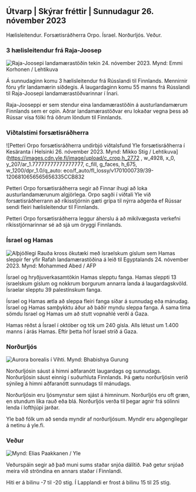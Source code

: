 Útvarp \| Skýrar fréttir \| Sunnudagur 26. nóvember 2023
--------------------------------------------

Hælisleitendur. Forsætisráðherra Orpo. Ísrael. Norðurljós. Veður.

### 3 hælisleitendur frá Raja-Joosep

![Raja-Joosepi landamærastöðin tekin 24. nóvember 2023. Mynd: Emmi Korhonen / Lehtikuva](https://images.cdn.yle.fi/image/upload/c_crop,h_2880,w_5120,x_0,y_424/ar_1.7777777777777777,c_fill,g_faces,h_675,w_1200/dpr_1.0/q_auto:eco/f_auto/fl_lossy/v1700842179/39-120631365609f150205)

Á sunnudaginn komu 3 hælisleitendur frá Rússlandi til Finnlands. Mennirnir fóru yfir landamærin síðdegis. Á laugardaginn komu 55 manns frá Rússlandi til Raja-Joosepi landamærastöðvarinnar í Inari.

Raja-Jooseppi er sem stendur eina landamærastöðin á austurlandamærum Finnlands sem er opin. Aðrar landamærastöðvar eru lokaðar vegna þess að Rússar vísa fólki frá öðrum löndum til Finnlands.

### Viðtalstími forsætisráðherra

![Petteri Orpo forsætisráðherra undirbjó viðtalsfund Yle forsætisráðherra í Kesäranta í Helsinki 26. nóvember 2023. Mynd: Mikko Stig / Lehtikuva](https://images.cdn.yle.fi/image/upload/c_crop,h_2772 , w_4928, x_0, y_207/ar_1.77777777777777777, c_fill, g_faces, h_675, w_1200/dpr_1.0/q_auto: eco/f_auto/fl_lossy/v1701000739/39-1206810656565656335CCB832

Petteri Orpo forsætisráðherra segir að Finnar íhugi að loka austurlandamærunum algjörlega. Orpo sagði í viðtali Yle við forsætisráðherrann að ríkisstjórnin gæti grípa til nýrra aðgerða ef Rússar sendi fleiri hælisleitendur til Finnlands.

Petteri Orpo forsætisráðherra leggur áherslu á að mikilvægasta verkefni ríkisstjórnarinnar sé að sjá um öryggi Finnlands.

### Ísrael og Hamas

![Alþjóðlegi Rauða kross ökutæki með ísraelskum gíslum sem Hamas sleppir fer yfir Rafah landamærastöðina á leið til Egyptalands 24. nóvember 2023. Mynd: Mohammed Abed / AFP](https://images.cdn.yle.fi/image/upload/c_crop,h_2079,w_3696,x_0,y_366/ar_1.7777777777777777,c_fill,g_faces,h_675,w_1200/dpr_1.0/q_auto:eco/y05/4v/491/40/40/49/40/40/40/40/40/40/42/40/40/40/30036560e4e1a0ebe)

Ísrael og hryðjuverkasamtökin Hamas slepptu fanga. Hamas sleppti 13 ísraelskum gíslum og nokkrum borgurum annarra landa á laugardagskvöld. Ísraelar slepptu 39 palestínskum fanga.

Ísrael og Hamas ætla að sleppa fleiri fanga síðar á sunnudag eða mánudag. Ísrael og Hamas samþykktu áður að báðir myndu sleppa fanga. Á sama tíma sömdu Ísrael og Hamas um að stutt vopnahlé verði á Gaza.

Hamas réðst á Ísrael í október og tók um 240 gísla. Alls létust um 1.400 manns í árás Hamas. Eftir þetta hóf Ísrael stríð á Gaza.

### Norðurljós

![Aurora borealis í Vihti. Mynd: Bhabishya Gurung](https://images.cdn.yle.fi/image/upload/c_crop,h_360,w_640,x_0,y_443/ar_1.777777777777777,c_fill,g_faces,h_670,w_pr_auto:w_pr_auto:eco/f_auto/fl_lossy/v1700996219/39-120676065630ab4cbda3)

Norðurljósin sáust á himni aðfaranótt laugardags og sunnudags. Norðurljósin sáust einnig í suðurhluta Finnlands. Þá gætu norðurljósin verið sýnileg á himni aðfaranótt sunnudags til mánudags.

Norðurljósin eru ljósmynstur sem sjást á himninum. Norðurljós eru oft græn, en stundum líka rauð eða blá. Norðurljós verða til þegar agnir frá sólinni lenda í lofthjúpi jarðar.

Yle bað fólk um að senda myndir af norðurljósum. Myndir eru aðgengilegar á netinu á yle.fi.

### Veður

![ Mynd: Elias Paakkanen / Yle](https://images.cdn.yle.fi/image/upload/c_crop,h_1080,w_1919,x_0,y_0/ar_1.7777777777777777,c_fill,g_faces,h_670,.rdp.0/q_auto:eco/f_auto/fl_lossy/v1701007097/39-120685165634edcb0ac7)

Veðurspáin segir að það muni sums staðar snjóa dálítið. Það getur snjóað meira við ströndina en annars staðar í Finnlandi.

Hiti er á bilinu -7 til -20 stig. Í Lapplandi er frost á bilinu 15 til 25 stig.